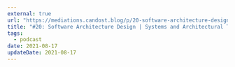 ```yaml
---
external: true
url: "https://mediations.candost.blog/p/20-software-architecture-design-systems-903"
title: "#20: Software Architecture Design | Systems and Architectural Thinking Part 2"
tags:
  - podcast
date: 2021-08-17
updateDate: 2021-08-17
---
```

